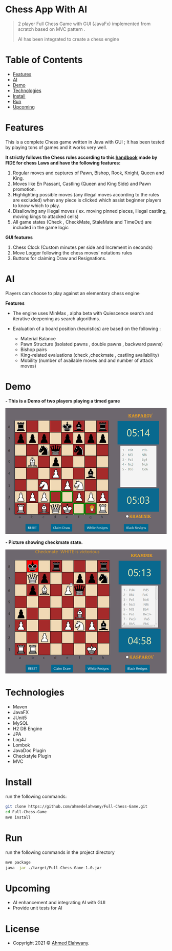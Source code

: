 
# Chess App With AI
> 2 player Full Chess Game with GUI (JavaFx) implemented from scratch based on MVC pattern .
>
> AI has been integrated to create a chess engine


# Table of Contents

- [Features](#Features)
- [AI](#AI)
- [Demo](#Demo)
- [Technologies](#Technologies)
- [Install](#Install)
- [Run](#Run)
- [Upcoming](#Upcoming)

# Features

This is a complete Chess game written in Java with GUI ; It has been tested by playing tons of games and it works very well.

**It strictly follows the Chess rules according to this [handbook](https://www.fide.com/FIDE/handbook/LawsOfChess.pdf) made by FIDE for chess Laws  and have the following features:**
1. Regular moves and captures of Pawn, Bishop, Rook, Knight, Queen and King.
2. Moves like En Passant, Castling (Queen and King Side) and Pawn promotion.
3. Highlighting possible moves (any illegal moves according to the rules are excluded) when any piece is clicked which assist beginner players to know which to play.
4. Disallowing any illegal moves ( ex. moving pinned pieces, illegal castling, moving kings to attacked cells)
5. All game states (Check , CheckMate, StaleMate and TimeOut) are included in the game logic

**GUI features**
1. Chess Clock (Custom minutes per side and Increment in seconds)
2. Move Logger following the chess moves' notations rules
3. Buttons for claiming Draw and Resignations.

# AI
  Players can choose to play against an elementary chess engine

**Features**

- The engine uses MinMax , alpha beta with Quiescence search and iterative deepening as search algorithms.

- Evaluation of a board position (heuristics) are based on the following :
   - Material Balance 
   - Pawn Structure (isolated pawns , double pawns , backward pawns)
   - Bishop pairs
   - King-related evaluations (check ,checkmate , castling availability)
   - Mobility (number of available moves and and number of attack moves)

# Demo
**- This is a Demo of two players playing a timed game**

![Chess Game Demo](GameChessDemoGIF.gif)

**- Picture showing checkmate state.**

![Chess Game Pic](DemoTwo.PNG)

# Technologies
- Maven
- JavaFX
- JUnit5
- MySQL
- H2 DB Engine
- JPA
- Log4J
- Lombok
- JavaDoc Plugin
- Checkstyle Plugin
- MVC

# Install

 run the following commands:
```bash
git clone https://github.com/ahmedelahwany/Full-Chess-Game.git
cd Full-Chess-Game
mvn install
```

# Run
run the following commands in the project directory
```bash
mvn package
java -jar ./target/Full-Chess-Game-1.0.jar
```

# Upcoming

- AI enhancement and integrating AI with GUI
- Provide unit tests for AI

# License

- Copyright 2021 © <a href="https://github.com/ahmedelahwany" target="_blank">Ahmed Elahwany</a>.